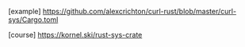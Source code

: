 [example]
https://github.com/alexcrichton/curl-rust/blob/master/curl-sys/Cargo.toml

[course]
https://kornel.ski/rust-sys-crate